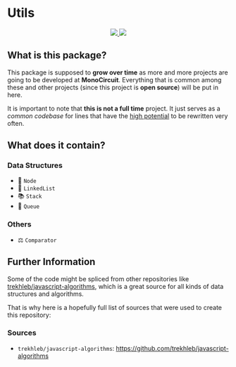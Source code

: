 <!-- @format -->

# Utils

<p align="center">
    <a href="https://www.npmjs.com/package/@monocircuit/utils" alt="NPM Package">
        <img src="https://img.shields.io/npm/v/@monocircuit/utils"/>
    </a>
    <a href="https://github.com/monocircuit/utils/actions/workflows/main.yml" alt="Build Status">
        <img src="https://img.shields.io/github/workflow/status/monocircuit/utils/CI"/>
    </a>
</p>

## What is this package?

This package is supposed to **grow over time** as more and more projects are going to be developed
at **MonoCircuit**. Everything that is common among these and other projects (since this project is
**open source**) will be put in here.

It is important to note that **this is not a full time** project. It just serves as a _common
codebase_ for lines that have the <u>high potential</u> to be rewritten very often.

## What does it contain?

### Data Structures

- 🔘 `Node`
- 🔗 `LinkedList`
- 📚 `Stack`
- 🐍 `Queue`

### Others

- ⚖️ `Comparator`

## Further Information

Some of the code might be spliced from other repositories like
[trekhleb/javascript-algorithms](https://github.com/trekhleb/javascript-algorithms), which is a
great source for all kinds of data structures and algorithms.

That is why here is a hopefully full list of sources that were used to create this repository:

### Sources

- `trekhleb/javascript-algorithms`: https://github.com/trekhleb/javascript-algorithms
